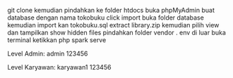 git clone 
kemudian pindahkan ke folder htdocs
buka phpMyAdmin
buat database dengan nama tokobuku
click import 
buka folder database 
kemudian import kan tokobuku.sql
extract library.zip
kemudian pilih view dan tampilkan show hidden files
pindahkan folder vendor . env di luar
buka terminal ketikkan php spark serve

Level Admin:
admin
123456

Level Karyawan:
karyawan1
123456
